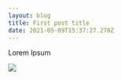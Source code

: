 ```yaml
---
layout: blog
title: First post title
date: 2021-05-09T15:37:27.278Z
---
```

Lorem Ipsum

![](/uploads/instable-colors.1.jpg)